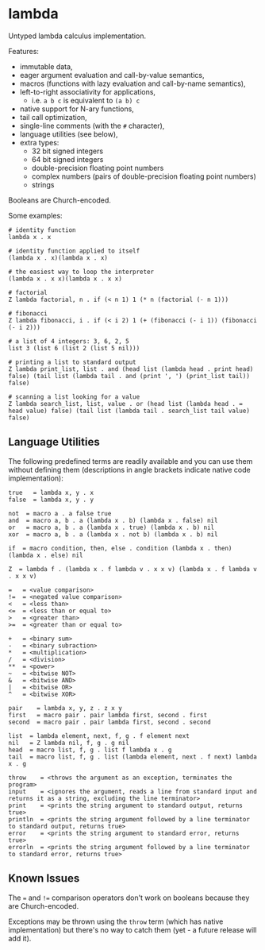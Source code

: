 # lambda

Untyped lambda calculus implementation.

Features:
* immutable data,
* eager argument evaluation and call-by-value semantics,
* macros (functions with lazy evaluation and call-by-name semantics),
* left-to-right associativity for applications,
	* i.e. `a b c` is equivalent to `(a b) c`
* native support for N-ary functions,
* tail call optimization,
* single-line comments (with the `#` character),
* language utilities (see below),
* extra types:
	* 32 bit signed integers
	* 64 bit signed integers
	* double-precision floating point numbers
	* complex numbers (pairs of double-precision floating point numbers)
	* strings

Booleans are Church-encoded.

Some examples:

```
# identity function
lambda x . x

# identity function applied to itself
(lambda x . x)(lambda x . x)

# the easiest way to loop the interpreter
(lambda x . x x)(lambda x . x x)

# factorial
Z lambda factorial, n . if (< n 1) 1 (* n (factorial (- n 1)))

# fibonacci
Z lambda fibonacci, i . if (< i 2) 1 (+ (fibonacci (- i 1)) (fibonacci (- i 2)))

# a list of 4 integers: 3, 6, 2, 5
list 3 (list 6 (list 2 (list 5 nil)))

# printing a list to standard output
Z lambda print_list, list . and (head list (lambda head . print head) false) (tail list (lambda tail . and (print ', ') (print_list tail)) false)

# scanning a list looking for a value
Z lambda search_list, list, value . or (head list (lambda head . = head value) false) (tail list (lambda tail . search_list tail value) false)
```

## Language Utilities

The following predefined terms are readily available and you can use them without defining them (descriptions in angle brackets indicate native code implementation):

```
true   = lambda x, y . x
false  = lambda x, y . y

not  = macro a . a false true
and  = macro a, b . a (lambda x . b) (lambda x . false) nil
or   = macro a, b . a (lambda x . true) (lambda x . b) nil
xor  = macro a, b . a (lambda x . not b) (lambda x . b) nil

if  = macro condition, then, else . condition (lambda x . then) (lambda x . else) nil

Z  = lambda f . (lambda x . f lambda v . x x v) (lambda x . f lambda v . x x v)

=   = <value comparison>
!=  = <negated value comparison>
<   = <less than>
<=  = <less than or equal to>
>   = <greater than>
>=  = <greater than or equal to>

+   = <binary sum>
-   = <binary subraction>
*   = <multiplication>
/   = <division>
**  = <power>
~   = <bitwise NOT>
&   = <bitwise AND>
|   = <bitwise OR>
^   = <bitwise XOR>

pair    = lambda x, y, z . z x y
first   = macro pair . pair lambda first, second . first
second  = macro pair . pair lambda first, second . second

list  = lambda element, next, f, g . f element next
nil   = Z lambda nil, f, g . g nil
head  = macro list, f, g . list f lambda x . g
tail  = macro list, f, g . list (lambda element, next . f next) lambda x . g

throw    = <throws the argument as an exception, terminates the program>
input    = <ignores the argument, reads a line from standard input and returns it as a string, excluding the line terminator>
print    = <prints the string argument to standard output, returns true>
println  = <prints the string argument followed by a line terminator to standard output, returns true>
error    = <prints the string argument to standard error, returns true>
errorln  = <prints the string argument followed by a line terminator to standard error, returns true>
```

## Known Issues

The `=` and `!=` comparison operators don't work on booleans because they are Church-encoded.

Exceptions may be thrown using the `throw` term (which has native implementation) but there's no way to catch them (yet - a future release will add it).
